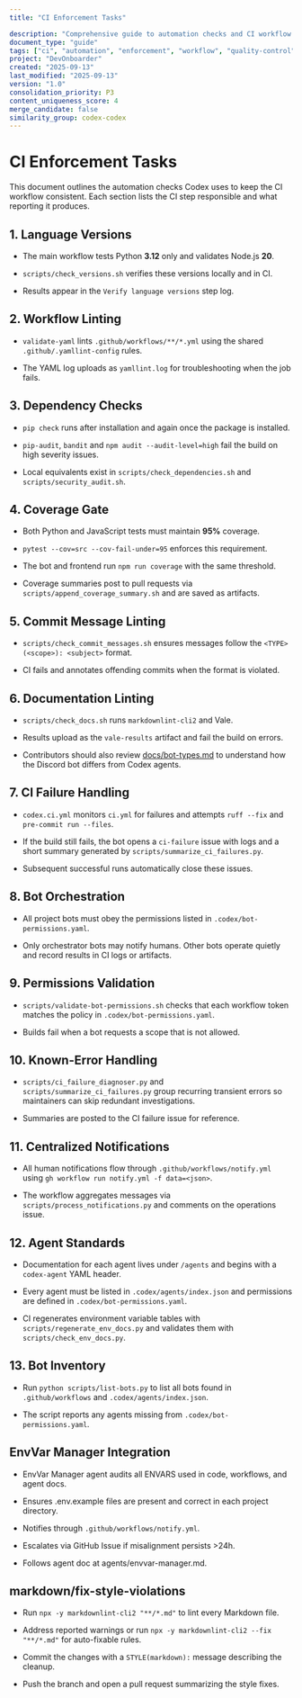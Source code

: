```yaml
---
title: "CI Enforcement Tasks"

description: "Comprehensive guide to automation checks and CI workflow enforcement for maintaining consistent build quality and standards"
document_type: "guide"
tags: ["ci", "automation", "enforcement", "workflow", "quality-control"]
project: "DevOnboarder"
created: "2025-09-13"
last_modified: "2025-09-13"
version: "1.0"
consolidation_priority: P3
content_uniqueness_score: 4
merge_candidate: false
similarity_group: codex-codex
---
```


# CI Enforcement Tasks

This document outlines the automation checks Codex uses to keep the CI workflow consistent. Each section lists the CI step responsible and what reporting it produces.

## 1. Language Versions

- The main workflow tests Python **3.12** only and validates Node.js **20**.

- `scripts/check_versions.sh` verifies these versions locally and in CI.

- Results appear in the `Verify language versions` step log.

## 2. Workflow Linting

- `validate-yaml` lints `.github/workflows/**/*.yml` using the shared `.github/.yamllint-config` rules.

- The YAML log uploads as `yamllint.log` for troubleshooting when the job fails.

## 3. Dependency Checks

- `pip check` runs after installation and again once the package is installed.

- `pip-audit`, `bandit` and `npm audit --audit-level=high` fail the build on high severity issues.

- Local equivalents exist in `scripts/check_dependencies.sh` and `scripts/security_audit.sh`.

## 4. Coverage Gate

- Both Python and JavaScript tests must maintain **95%** coverage.

- `pytest --cov=src --cov-fail-under=95` enforces this requirement.

- The bot and frontend run `npm run coverage` with the same threshold.

- Coverage summaries post to pull requests via `scripts/append_coverage_summary.sh` and are saved as artifacts.

## 5. Commit Message Linting

- `scripts/check_commit_messages.sh` ensures messages follow the `<TYPE>(<scope>): <subject>` format.

- CI fails and annotates offending commits when the format is violated.

## 6. Documentation Linting

- `scripts/check_docs.sh` runs `markdownlint-cli2` and Vale.

- Results upload as the `vale-results` artifact and fail the build on errors.

- Contributors should also review [docs/bot-types.md](../docs/bot-types.md) to understand how the Discord bot differs from Codex agents.

## 7. CI Failure Handling

- `codex.ci.yml` monitors `ci.yml` for failures and attempts `ruff --fix` and `pre-commit run --files`.

- If the build still fails, the bot opens a `ci-failure` issue with logs and a short summary generated by `scripts/summarize_ci_failures.py`.

- Subsequent successful runs automatically close these issues.

## 8. Bot Orchestration

- All project bots must obey the permissions listed in `.codex/bot-permissions.yaml`.

- Only orchestrator bots may notify humans. Other bots operate quietly and record results in CI logs or artifacts.

## 9. Permissions Validation

- `scripts/validate-bot-permissions.sh` checks that each workflow token matches the policy in `.codex/bot-permissions.yaml`.

- Builds fail when a bot requests a scope that is not allowed.

## 10. Known-Error Handling

- `scripts/ci_failure_diagnoser.py` and `scripts/summarize_ci_failures.py` group recurring transient errors so maintainers can skip redundant investigations.

- Summaries are posted to the CI failure issue for reference.

## 11. Centralized Notifications

- All human notifications flow through `.github/workflows/notify.yml` using `gh workflow run notify.yml -f data=<json>`.

- The workflow aggregates messages via `scripts/process_notifications.py` and comments on the operations issue.

## 12. Agent Standards

- Documentation for each agent lives under `/agents` and begins with a `codex-agent` YAML header.

- Every agent must be listed in `.codex/agents/index.json` and permissions are defined in `.codex/bot-permissions.yaml`.

- CI regenerates environment variable tables with `scripts/regenerate_env_docs.py` and validates them with `scripts/check_env_docs.py`.

## 13. Bot Inventory

- Run `python scripts/list-bots.py` to list all bots found in `.github/workflows` and `.codex/agents/index.json`.

- The script reports any agents missing from `.codex/bot-permissions.yaml`.

## EnvVar Manager Integration

- EnvVar Manager agent audits all ENVARS used in code, workflows, and agent docs.

- Ensures .env.example files are present and correct in each project directory.

- Notifies through `.github/workflows/notify.yml`.

- Escalates via GitHub Issue if misalignment persists >24h.

- Follows agent doc at agents/envvar-manager.md.

## markdown/fix-style-violations

- Run `npx -y markdownlint-cli2 "**/*.md"` to lint every Markdown file.

- Address reported warnings or run `npx -y markdownlint-cli2 --fix "**/*.md"` for auto-fixable rules.

- Commit the changes with a `STYLE(markdown):` message describing the cleanup.

- Push the branch and open a pull request summarizing the style fixes.
